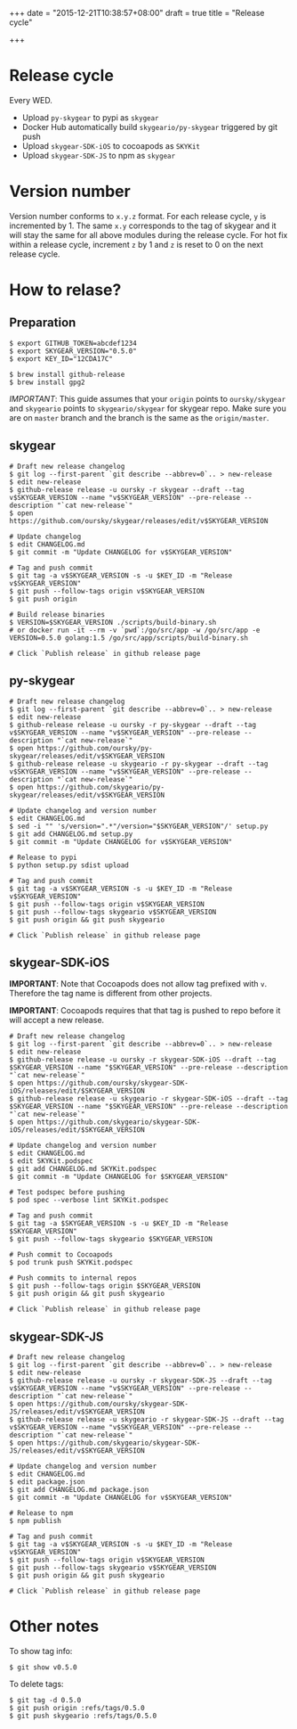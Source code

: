 +++
date = "2015-12-21T10:38:57+08:00"
draft = true
title = "Release cycle"

+++

# Release cycle

Every WED.

- Upload `py-skygear` to pypi as `skygear`
- Docker Hub automatically build `skygeario/py-skygear` triggered by git push
- Upload `skygear-SDK-iOS` to cocoapods as `SKYKit`
- Upload `skygear-SDK-JS` to npm as `skygear`

# Version number

Version number conforms to `x.y.z` format. For each release cycle, `y`
is incremented by 1. The same `x.y` corresponds to the tag of skygear and it
will stay the same for all above modules during the release cycle.
For hot fix within a release cycle, increment `z`
by 1 and `z` is reset to 0 on the next release cycle.

# How to relase?

## Preparation

```shell
$ export GITHUB_TOKEN=abcdef1234
$ export SKYGEAR_VERSION="0.5.0"
$ export KEY_ID="12CDA17C"

$ brew install github-release
$ brew install gpg2
```

*IMPORTANT*: This guide assumes that your `origin` points to
`oursky/skygear` and `skygeario` points to `skygeario/skygear` for skygear
repo. Make sure you are on `master` branch and the branch is the same
as the `origin/master`.

## skygear

```shell
# Draft new release changelog
$ git log --first-parent `git describe --abbrev=0`.. > new-release
$ edit new-release
$ github-release release -u oursky -r skygear --draft --tag v$SKYGEAR_VERSION --name "v$SKYGEAR_VERSION" --pre-release --description "`cat new-release`"
$ open https://github.com/oursky/skygear/releases/edit/v$SKYGEAR_VERSION

# Update changelog
$ edit CHANGELOG.md
$ git commit -m "Update CHANGELOG for v$SKYGEAR_VERSION"

# Tag and push commit
$ git tag -a v$SKYGEAR_VERSION -s -u $KEY_ID -m "Release v$SKYGEAR_VERSION"
$ git push --follow-tags origin v$SKYGEAR_VERSION
$ git push origin

# Build release binaries
$ VERSION=$SKYGEAR_VERSION ./scripts/build-binary.sh
# or docker run -it --rm -v `pwd`:/go/src/app -w /go/src/app -e VERSION=0.5.0 golang:1.5 /go/src/app/scripts/build-binary.sh

# Click `Publish release` in github release page
```

## py-skygear

```shell
# Draft new release changelog
$ git log --first-parent `git describe --abbrev=0`.. > new-release
$ edit new-release
$ github-release release -u oursky -r py-skygear --draft --tag v$SKYGEAR_VERSION --name "v$SKYGEAR_VERSION" --pre-release --description "`cat new-release`"
$ open https://github.com/oursky/py-skygear/releases/edit/v$SKYGEAR_VERSION
$ github-release release -u skygeario -r py-skygear --draft --tag v$SKYGEAR_VERSION --name "v$SKYGEAR_VERSION" --pre-release --description "`cat new-release`"
$ open https://github.com/skygeario/py-skygear/releases/edit/v$SKYGEAR_VERSION

# Update changelog and version number
$ edit CHANGELOG.md
$ sed -i "" 's/version=".*"/version="$SKYGEAR_VERSION"/' setup.py
$ git add CHANGELOG.md setup.py
$ git commit -m "Update CHANGELOG for v$SKYGEAR_VERSION"

# Release to pypi
$ python setup.py sdist upload

# Tag and push commit
$ git tag -a v$SKYGEAR_VERSION -s -u $KEY_ID -m "Release v$SKYGEAR_VERSION"
$ git push --follow-tags origin v$SKYGEAR_VERSION
$ git push --follow-tags skygeario v$SKYGEAR_VERSION
$ git push origin && git push skygeario

# Click `Publish release` in github release page
```

## skygear-SDK-iOS

**IMPORTANT**: Note that Cocoapods does not allow tag prefixed with `v`.
Therefore the tag name is different from other projects.

**IMPORTANT**: Cocoapods requires that that tag is pushed to repo before
it will accept a new release.

```shell
# Draft new release changelog
$ git log --first-parent `git describe --abbrev=0`.. > new-release
$ edit new-release
$ github-release release -u oursky -r skygear-SDK-iOS --draft --tag $SKYGEAR_VERSION --name "$SKYGEAR_VERSION" --pre-release --description "`cat new-release`"
$ open https://github.com/oursky/skygear-SDK-iOS/releases/edit/$SKYGEAR_VERSION
$ github-release release -u skygeario -r skygear-SDK-iOS --draft --tag $SKYGEAR_VERSION --name "$SKYGEAR_VERSION" --pre-release --description "`cat new-release`"
$ open https://github.com/skygeario/skygear-SDK-iOS/releases/edit/$SKYGEAR_VERSION

# Update changelog and version number
$ edit CHANGELOG.md
$ edit SKYKit.podspec
$ git add CHANGELOG.md SKYKit.podspec
$ git commit -m "Update CHANGELOG for $SKYGEAR_VERSION"

# Test podspec before pushing
$ pod spec --verbose lint SKYKit.podspec

# Tag and push commit
$ git tag -a $SKYGEAR_VERSION -s -u $KEY_ID -m "Release $SKYGEAR_VERSION"
$ git push --follow-tags skygeario $SKYGEAR_VERSION

# Push commit to Cocoapods
$ pod trunk push SKYKit.podspec

# Push commits to internal repos
$ git push --follow-tags origin $SKYGEAR_VERSION
$ git push origin && git push skygeario

# Click `Publish release` in github release page
```

## skygear-SDK-JS

```shell
# Draft new release changelog
$ git log --first-parent `git describe --abbrev=0`.. > new-release
$ edit new-release
$ github-release release -u oursky -r skygear-SDK-JS --draft --tag v$SKYGEAR_VERSION --name "v$SKYGEAR_VERSION" --pre-release --description "`cat new-release`"
$ open https://github.com/oursky/skygear-SDK-JS/releases/edit/v$SKYGEAR_VERSION
$ github-release release -u skygeario -r skygear-SDK-JS --draft --tag v$SKYGEAR_VERSION --name "v$SKYGEAR_VERSION" --pre-release --description "`cat new-release`"
$ open https://github.com/skygeario/skygear-SDK-JS/releases/edit/v$SKYGEAR_VERSION

# Update changelog and version number
$ edit CHANGELOG.md
$ edit package.json
$ git add CHANGELOG.md package.json
$ git commit -m "Update CHANGELOG for v$SKYGEAR_VERSION"

# Release to npm
$ npm publish

# Tag and push commit
$ git tag -a v$SKYGEAR_VERSION -s -u $KEY_ID -m "Release v$SKYGEAR_VERSION"
$ git push --follow-tags origin v$SKYGEAR_VERSION
$ git push --follow-tags skygeario v$SKYGEAR_VERSION
$ git push origin && git push skygeario

# Click `Publish release` in github release page
```

# Other notes

To show tag info:

```shell
$ git show v0.5.0
```


To delete tags:

```
$ git tag -d 0.5.0
$ git push origin :refs/tags/0.5.0
$ git push skygeario :refs/tags/0.5.0
```

